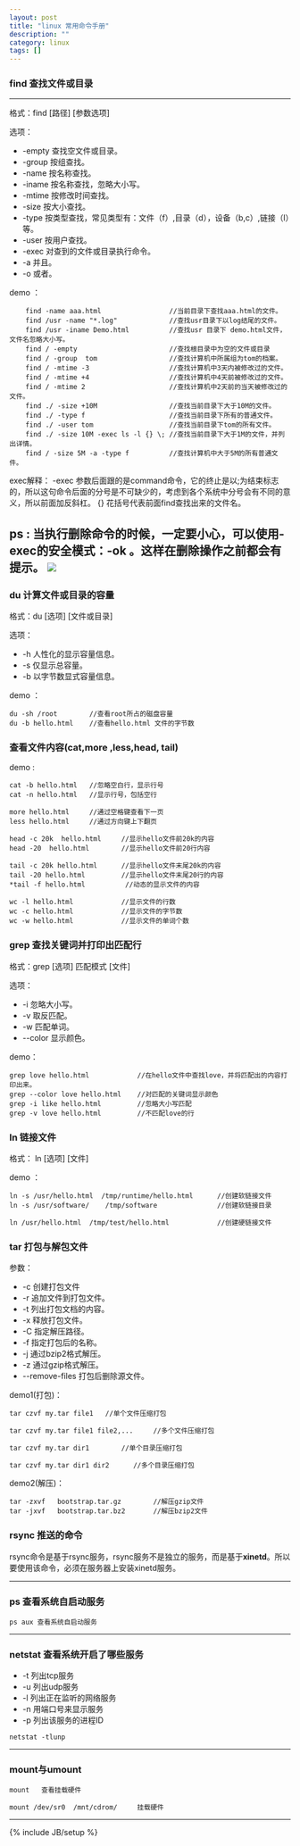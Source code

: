 ```yaml
---
layout: post
title: "linux 常用命令手册"
description: ""
category: linux
tags: []
---
```


### find 查找文件或目录

---

格式：find [路径] [参数选项] 

选项：

* -empty  查找空文件或目录。
* -group  按组查找。
* -name   按名称查找。
* -iname  按名称查找，忽略大小写。
* -mtime  按修改时间查找。
* -size   按大小查找。
* -type   按类型查找，常见类型有：文件（f）,目录（d），设备（b,c）,链接（l）等。
* -user   按用户查找。
* -exec   对查到的文件或目录执行命令。
* -a      并且。
* -o      或者。

demo ：

```
    find -name aaa.html                 //当前目录下查找aaa.html的文件。
    find /usr -name "*.log"             //查找usr目录下以log结尾的文件。
    find /usr -iname Demo.html          //查找usr 目录下 demo.html文件，文件名忽略大小写。
    find / -empty                       //查找根目录中为空的文件或目录
    find / -group  tom                  //查找计算机中所属组为tom的档案。
    find / -mtime -3                    //查找计算机中3天内被修改过的文件。
    find / -mtime +4                    //查找计算机中4天前被修改过的文件。
    find / -mtime 2                     //查找计算机中2天前的当天被修改过的文件。
    find ./ -size +10M                  //查找当前目录下大于10M的文件。
    find ./ -type f                     //查找当前目录下所有的普通文件。
    find ./ -user tom                   //查找当前目录下tom的所有文件。
    find ./ -size 10M -exec ls -l {} \; //查找当前目录下大于1M的文件，并列出详情。
    find / -size 5M -a -type f          //查找计算机中大于5M的所有普通文件。
```

exec解释：
-exec  参数后面跟的是command命令，它的终止是以;为结束标志的，所以这句命令后面的分号是不可缺少的，考虑到各个系统中分号会有不同的意义，所以前面加反斜杠。 {} 花括号代表前面find查找出来的文件名。 

ps : 当执行删除命令的时候，一定要小心，可以使用-exec的安全模式：-ok 。这样在删除操作之前都会有提示。
![](http://pic1.xcarimg.com/img/yongche/2016/0628/2016062810380315077.jpg) 
---

### du 计算文件或目录的容量

格式：du [选项] [文件或目录]

选项：

* -h 人性化的显示容量信息。
* -s 仅显示总容量。
* -b 以字节数显式容量信息。

demo ：

```
du -sh /root        //查看root所占的磁盘容量
du -b hello.html    //查看hello.html 文件的字节数
```

### 查看文件内容(cat,more ,less,head, tail)

demo :

```
cat -b hello.html   //忽略空白行，显示行号
cat -n hello.html   //显示行号，包括空行

more hello.html     //通过空格键查看下一页
less hello.html     //通过方向键上下翻页

head -c 20k  hello.html     //显示hello文件前20k的内容
head -20  hello.html        //显示hello文件前20行内容

tail -c 20k hello.html      //显示hello文件末尾20k的内容
tail -20 hello.html         //显示hello文件末尾20行的内容
*tail -f hello.html          //动态的显示文件的内容 

wc -l hello.html            //显示文件的行数
wc -c hello.html            //显示文件的字节数
wc -w hello.html            //显示文件的单词个数

```

### grep 查找关键词并打印出匹配行

格式：grep [选项] 匹配模式 [文件]

选项：

* -i 忽略大小写。
* -v 取反匹配。
* -w 匹配单词。
* --color 显示颜色。

demo：

```
grep love hello.html            //在hello文件中查找love，并将匹配出的内容打印出来。
grep --color love hello.html    //对匹配的关键词显示颜色
grep -i like hello.html         //忽略大小写匹配
grep -v love hello.html         //不匹配love的行

```

### ln 链接文件

格式： ln [选项] [文件]

demo ： 

```
ln -s /usr/hello.html  /tmp/runtime/hello.html      //创建软链接文件
ln -s /usr/software/    /tmp/software               //创建软链接目录

ln /usr/hello.html  /tmp/test/hello.html            //创建硬链接文件

```

### tar 打包与解包文件

参数：

* -c    创建打包文件
* -r    追加文件到打包文件。
* -t    列出打包文档的内容。
* -x    释放打包文件。
* -C    指定解压路径。
* -f    指定打包后的名称。
* -j    通过bzip2格式解压。
* -z    通过gzip格式解压。
* --remove-files    打包后删除源文件。

demo1(打包)：

```
tar czvf my.tar file1   //单个文件压缩打包 

tar czvf my.tar file1 file2,...     //多个文件压缩打包 

tar czvf my.tar dir1        //单个目录压缩打包 

tar czvf my.tar dir1 dir2      //多个目录压缩打包

```

demo2(解压)：

```
tar -zxvf   bootstrap.tar.gz        //解压gzip文件
tar -jxvf   bootstrap.tar.bz2       //解压bzip2文件

```

### rsync 推送的命令

rsync命令是基于rsync服务，rsync服务不是独立的服务，而是基于**xinetd**。所以要使用该命令，必须在服务器上安装xinetd服务。

---

### ps 查看系统自启动服务

```
ps aux 查看系统自启动服务
```
---

### netstat 查看系统开启了哪些服务

* -t 列出tcp服务
* -u 列出udp服务
* -l 列出正在监听的网络服务
* -n 用端口号来显示服务
* -p 列出该服务的进程ID

```
netstat -tlunp   
```
---

### mount与umount

    mount   查看挂载硬件

    mount /dev/sr0  /mnt/cdrom/     挂载硬件

---


{% include JB/setup %}




